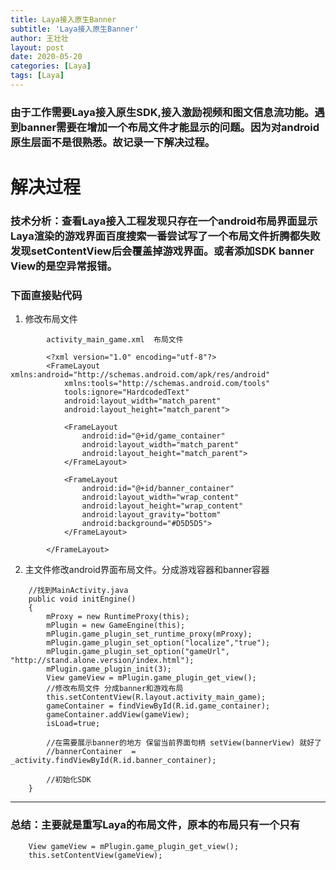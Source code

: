 ```yaml
---
title: Laya接入原生Banner
subtitle: 'Laya接入原生Banner'
author: 王壮壮
layout: post
date: 2020-05-20
categories: [Laya]
tags: [Laya]
---
```

 
### 由于工作需要Laya接入原生SDK,接入激励视频和图文信息流功能。遇到banner需要在增加一个布局文件才能显示的问题。因为对android原生层面不是很熟悉。故记录一下解决过程。
 
# 解决过程

### 技术分析：查看Laya接入工程发现只存在一个android布局界面显示Laya渲染的游戏界面百度搜索一番尝试写了一个布局文件折腾都失败发现setContentView后会覆盖掉游戏界面。或者添加SDK banner View的是空异常报错。

### 下面直接贴代码


1. 修改布局文件


```  
		activity_main_game.xml  布局文件

		<?xml version="1.0" encoding="utf-8"?>
		<FrameLayout xmlns:android="http://schemas.android.com/apk/res/android"
			xmlns:tools="http://schemas.android.com/tools"
			tools:ignore="HardcodedText"
			android:layout_width="match_parent"
			android:layout_height="match_parent">

			<FrameLayout
				android:id="@+id/game_container"
				android:layout_width="match_parent"
				android:layout_height="match_parent">
			</FrameLayout>

			<FrameLayout
				android:id="@+id/banner_container"
				android:layout_width="wrap_content"
				android:layout_height="wrap_content"
				android:layout_gravity="bottom"
				android:background="#D5D5D5">
			</FrameLayout>

		</FrameLayout>
```


2. 主文件修改android界面布局文件。分成游戏容器和banner容器
```
	//找到MainActivity.java
	public void initEngine()
	{
		mProxy = new RuntimeProxy(this);
		mPlugin = new GameEngine(this);
		mPlugin.game_plugin_set_runtime_proxy(mProxy);
		mPlugin.game_plugin_set_option("localize","true");
		mPlugin.game_plugin_set_option("gameUrl", "http://stand.alone.version/index.html");
		mPlugin.game_plugin_init(3);
		View gameView = mPlugin.game_plugin_get_view();
		//修改布局文件 分成banner和游戏布局
		this.setContentView(R.layout.activity_main_game);
		gameContainer = findViewById(R.id.game_container);
		gameContainer.addView(gameView);
		isLoad=true;

		//在需要展示banner的地方 保留当前界面句柄 setView(bannerView) 就好了
		//bannerContainer  = _activity.findViewById(R.id.banner_container);

		//初始化SDK 
	}

```
 
*** 
### 总结：主要就是重写Laya的布局文件，原本的布局只有一个只有   
```
	View gameView = mPlugin.game_plugin_get_view();
	this.setContentView(gameView);

``` 



